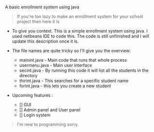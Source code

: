 A basic enrollment system using java

> If you're too lazy to make an enrollment system for your school project then here it is

- To give you context. This is a simple enrollment system using java.
 I used netbeans IDE to code this. The code is still unfinished and
 I will update this description once it is.
 
- The file names are quite tricky so I'll give you the overview:
  - mainint.java - Main code that runs that whole process
  - usermenu.java - Main user interface
  - secint.java - By running this code it will list all the students in the directory
  - thirint.java - This searches for a specific student name
  - forint.java - this lets you create a new student

- Upcoming features :
  - [] GUI
  - [] Admin panel and User panel
  - [] Login system

> I'm new to programming sorry.




